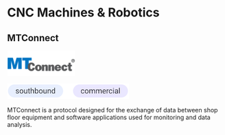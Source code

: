 # CNC Machines & Robotics

## MTConnect

![mt-connect](./assets/MT.png)

![south-commercial](./assets/south-commercial.png)

MTConnect is a protocol designed for the exchange of data between shop floor equipment and software applications used for monitoring and data analysis.
